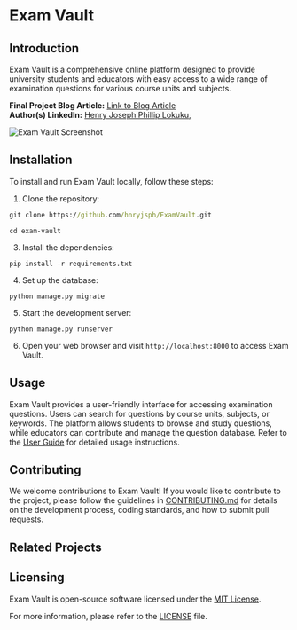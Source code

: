 # Exam Vault

## Introduction
Exam Vault is a comprehensive online platform designed to provide university students and educators with easy access to a wide range of examination questions for various course units and subjects.

**Final Project Blog Article:** [Link to Blog Article]()  
**Author(s) LinkedIn:** [Henry Joseph Phillip Lokuku](https://www.linkedin.com/in/hnry-jsph/), 

![Exam Vault Screenshot]([5.png](https://drive.google.com/file/d/1TDfH0qyWFRPKUD5H6cJ8eaUc8YpFHYBr/view?usp=sharing))

## Installation
To install and run Exam Vault locally, follow these steps:

1. Clone the repository:

```cmd
git clone https://github.com/hnryjsph/ExamVault.git
```
```
cd exam-vault
```

3. Install the dependencies:
```
pip install -r requirements.txt
```

4. Set up the database:

```
python manage.py migrate
```

5. Start the development server:

```
python manage.py runserver
```


6. Open your web browser and visit `http://localhost:8000` to access Exam Vault.

## Usage
Exam Vault provides a user-friendly interface for accessing examination questions. Users can search for questions by course units, subjects, or keywords. The platform allows students to browse and study questions, while educators can contribute and manage the question database. Refer to the [User Guide](docs/user-guide.md) for detailed usage instructions.

## Contributing
We welcome contributions to Exam Vault! If you would like to contribute to the project, please follow the guidelines in [CONTRIBUTING.md](CONTRIBUTING.md) for details on the development process, coding standards, and how to submit pull requests.

## Related Projects

## Licensing
Exam Vault is open-source software licensed under the [MIT License](LICENSE).

For more information, please refer to the [LICENSE](LICENSE) file.
